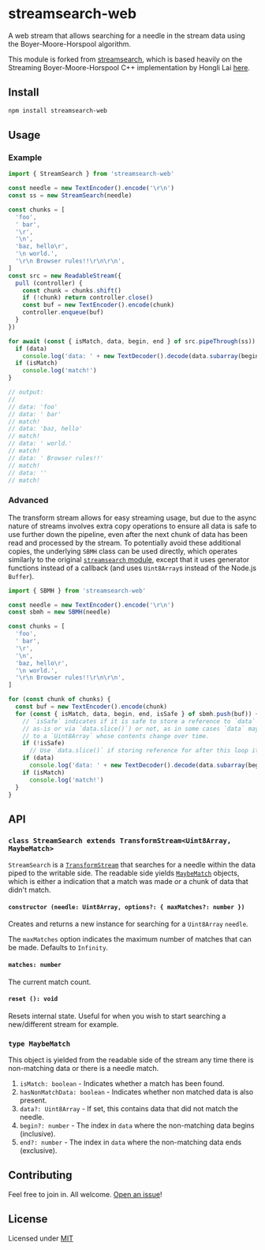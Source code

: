 # streamsearch-web

A web stream that allows searching for a needle in the stream data using the Boyer-Moore-Horspool algorithm.

This module is forked from [streamsearch](https://github.com/mscdex/streamsearch), which is based heavily on the Streaming Boyer-Moore-Horspool C++ implementation by Hongli Lai [here](https://github.com/FooBarWidget/boyer-moore-horspool).

## Install

```sh
npm install streamsearch-web
```

## Usage

### Example

```js
import { StreamSearch } from 'streamsearch-web'

const needle = new TextEncoder().encode('\r\n')
const ss = new StreamSearch(needle)

const chunks = [
  'foo',
  ' bar',
  '\r',
  '\n',
  'baz, hello\r',
  '\n world.',
  '\r\n Browser rules!!\r\n\r\n',
]
const src = new ReadableStream({
  pull (controller) {
    const chunk = chunks.shift()
    if (!chunk) return controller.close()
    const buf = new TextEncoder().encode(chunk)
    controller.enqueue(buf)
  }
})

for await (const { isMatch, data, begin, end } of src.pipeThrough(ss)) {
  if (data)
    console.log('data: ' + new TextDecoder().decode(data.subarray(begin, end)))
  if (isMatch)
    console.log('match!')
}

// output:
//
// data: 'foo'
// data: ' bar'
// match!
// data: 'baz, hello'
// match!
// data: ' world.'
// match!
// data: ' Browser rules!!'
// match!
// data: ''
// match!
```

### Advanced

The transform stream allows for easy streaming usage, but due to the async nature of streams involves extra copy operations to ensure all data is safe to use further down the pipeline, even after the next chunk of data has been read and processed by the stream. To potentially avoid these additional copies, the underlying `SBMH` class can be used directly, which operates similarly to the original [`streamsearch` module](https://github.com/mscdex/streamsearch), except that it uses generator functions instead of a callback (and uses `Uint8Array`s instead of the Node.js `Buffer`).

```js
import { SBMH } from 'streamsearch-web'

const needle = new TextEncoder().encode('\r\n')
const sbmh = new SBMH(needle)

const chunks = [
  'foo',
  ' bar',
  '\r',
  '\n',
  'baz, hello\r',
  '\n world.',
  '\r\n Browser rules!!\r\n\r\n',
]

for (const chunk of chunks) {
  const buf = new TextEncoder().encode(chunk)
  for (const { isMatch, data, begin, end, isSafe } of sbmh.push(buf)) {
    // `isSafe` indicates if it is safe to store a reference to `data` (e.g.
    // as-is or via `data.slice()`) or not, as in some cases `data` may point
    // to a `Uint8Array` whose contents change over time.
    if (!isSafe)
      // Use `data.slice()` if storing reference for after this loop iteration.
    if (data)
      console.log('data: ' + new TextDecoder().decode(data.subarray(begin, end)))
    if (isMatch)
      console.log('match!')
  }
}
```

## API

### `class StreamSearch extends TransformStream<Uint8Array, MaybeMatch>`

`StreamSearch` is a [`TransformStream`](https://developer.mozilla.org/en-US/docs/Web/API/TransformStream) that searches for a needle within the data piped to the writable side. The readable side yields [`MaybeMatch`](#type-maybematch) objects, which is either a indication that a match was made _or_ a chunk of data that didn't match.

#### `constructor (needle: Uint8Array, options?: { maxMatches?: number })`

Creates and returns a new instance for searching for a `Uint8Array` `needle`.

The `maxMatches` option indicates the maximum number of matches that can be made. Defaults to `Infinity`.

#### `matches: number`

The current match count.

#### `reset (): void`

Resets internal state. Useful for when you wish to start searching a new/different stream for example.

### `type MaybeMatch`

This object is yielded from the readable side of the stream any time there is non-matching data or there is a needle match.

1. `isMatch: boolean` - Indicates whether a match has been found.
2. `hasNonMatchData: boolean` - Indicates whether non matched data is also present.
3. `data?: Uint8Array` - If set, this contains data that did not match the needle.
4. `begin?: number` - The index in `data` where the non-matching data begins (inclusive).
5. `end?: number` - The index in `data` where the non-matching data ends (exclusive).

## Contributing

Feel free to join in. All welcome. [Open an issue](https://github.com/alanshaw/streamsearch-web/issues)!

## License

Licensed under [MIT](https://github.com/alanshaw/streamsearch-web/blob/master/LICENSE)
